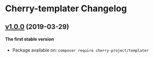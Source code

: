 # Cherry-templater Changelog

## [v1.0.0](https://github.com/ABGEO07/cherry-templater/releases/tag/v1.0.0 "v1.0.0") (2019-03-29)
#### The first stable version

- Package available on: `composer require cherry-project/templater`